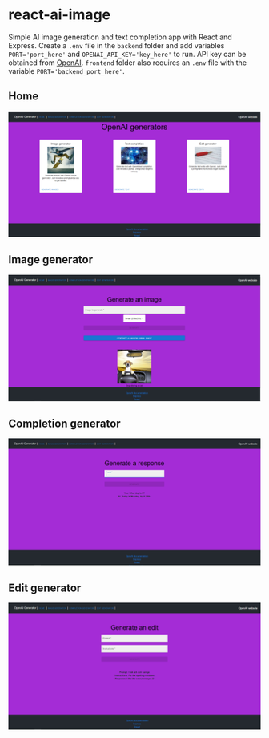 # react-ai-image

Simple AI image generation and text completion app with React and Express. Create a ```.env``` file in the ```backend``` folder and add variables ```PORT='port_here'``` and ```OPENAI_API_KEY='key_here'``` to run. API key can be obtained from [OpenAI](beta.openai.com). ```frontend``` folder also requires an ```.env``` file with the variable ```PORT='backend_port_here'```.

## Home
![Home](/images/home.PNG)

## Image generator
![Image generator](/images/image.PNG)

## Completion generator
![Completion generator](/images/completion.PNG)

## Edit generator
![Edit generator](/images/edit.PNG)